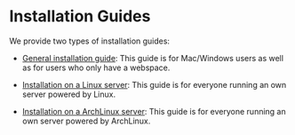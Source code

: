 # Installation Guides

We provide two types of installation guides:

* [General installation guide](installation_general.md): This guide is for Mac/Windows users as well as for users who only have a webspace.

* [Installation on a Linux server](installation_linux.md): This guide is for everyone running an own server powered by Linux. 

* [Installation on a ArchLinux server](installation_linux.md): This guide is for everyone running an own server powered by ArchLinux. 